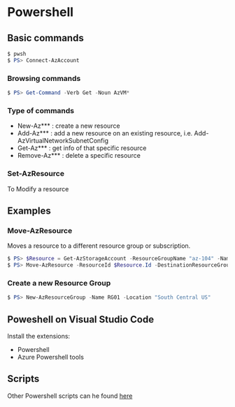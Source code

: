 # Powershell
## Basic commands
```powershell
$ pwsh
$ PS> Connect-AzAccount
```

### Browsing commands
```powershell
$ PS> Get-Command -Verb Get -Noun AzVM* 
```
### Type of commands
- New-Az*** : create a new resource
- Add-Az*** : add a new resource on an existing resource, i.e. Add-AzVirtualNetworkSubnetConfig
- Get-Az*** : get info of that specific resource
- Remove-Az*** : delete a specific resource
### Set-AzResource
To Modify a resource

## Examples 
### Move-AzResource
Moves a resource to a different resource group or subscription.

```powershell
$ PS> $Resource = Get-AzStorageAccount -ResourceGroupName "az-104" -Name "egchsa2"
$ PS> Move-AzResource -ResourceId $Resource.Id -DestinationResourceGroupName "arm-grp"
```

### Create a new Resource Group
```powershell
$ PS> New-AzResourceGroup -Name RG01 -Location "South Central US"
```

## Poweshell on Visual Studio Code
Install the extensions:
- Powershell
- Azure Powershell tools

## Scripts
Other Powershell scripts can he found [here](scripts/powershell)

